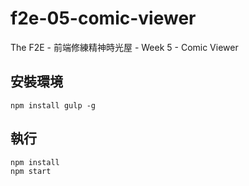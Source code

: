 # f2e-05-comic-viewer

The F2E - 前端修練精神時光屋 - Week 5 - Comic Viewer

## 安裝環境

```shell
npm install gulp -g
```

## 執行

```shell
npm install
npm start
```

